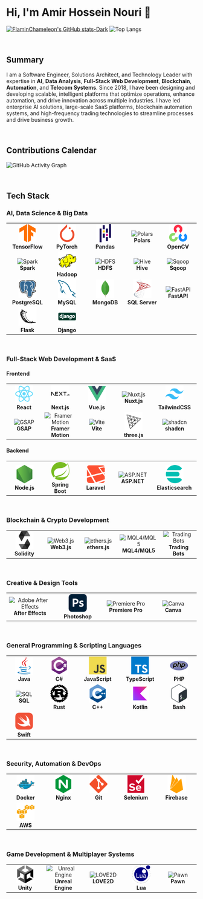 # Hi, I'm Amir Hossein Nouri 👋

[![FlaminChameleon's GitHub stats-Dark](https://github-readme-stats.vercel.app/api?username=flaming-chameleon&show_icons=true&hide_border=true&hide=prs&title_color=ed9004&icon_color=ed9004&bg_color=00000000&rank_icon=github&theme=dark)](https://github.com/flaming-chameleon/github-readme-stats)
![Top Langs](https://github-readme-stats.vercel.app/api/top-langs/?username=flaming-chameleon&layout=compact&title_color=ed9004&hide_border=true&icon_color=ed9004&bg_color=00000000&theme=dark)

<br />

## Summary

I am a Software Engineer, Solutions Architect, and Technology Leader with expertise in **AI**, **Data Analysis**, **Full-Stack Web Development**, **Blockchain**, **Automation**, and **Telecom Systems**. Since 2018, I have been designing and developing scalable, intelligent platforms that optimize operations, enhance automation, and drive innovation across multiple industries. I have led enterprise AI solutions, large-scale SaaS platforms, blockchain automation systems, and high-frequency trading technologies to streamline processes and drive business growth.

<br />

## Contributions Calendar

![GitHub Activity Graph](https://github-readme-activity-graph.vercel.app/graph?username=codedpro&theme=dracula&hide_border=true)

<br />

## Tech Stack

### AI, Data Science & Big Data

<table>
  <tr>
    <td align="center" width="120">
      <img src="https://raw.githubusercontent.com/devicons/devicon/master/icons/tensorflow/tensorflow-original.svg" width="48" height="48" alt="TensorFlow"/><br/><b>TensorFlow</b>
    </td>
    <td align="center" width="120">
      <img src="https://raw.githubusercontent.com/devicons/devicon/master/icons/pytorch/pytorch-original.svg" width="48" height="48" alt="PyTorch"/><br/><b>PyTorch</b>
    </td>
    <td align="center" width="120">
      <img src="https://raw.githubusercontent.com/devicons/devicon/master/icons/pandas/pandas-original.svg" width="48" height="48" alt="Pandas"/><br/><b>Pandas</b>
    </td>
    <td align="center" width="120">
      <img src="https://img.shields.io/badge/Polars-ed9004?style=flat-square" width="48" alt="Polars"/><br/><b>Polars</b>
    </td>
    <td align="center" width="120">
      <img src="https://raw.githubusercontent.com/devicons/devicon/master/icons/opencv/opencv-original.svg" width="48" height="48" alt="OpenCV"/><br/><b>OpenCV</b>
    </td>
  </tr>
  <tr>
    <td align="center" width="120">
      <img src="https://raw.githubusercontent.com/devicons/devicon/master/icons/apache-spark/apache-spark-original.svg" width="48" height="48" alt="Spark"/><br/><b>Spark</b>
    </td>
    <td align="center" width="120">
      <img src="https://raw.githubusercontent.com/devicons/devicon/master/icons/hadoop/hadoop-original.svg" width="48" height="48" alt="Hadoop"/><br/><b>Hadoop</b>
    </td>
    <td align="center" width="120">
      <img src="https://img.shields.io/badge/HDFS-ed9004?style=flat-square" width="48" alt="HDFS"/><br/><b>HDFS</b>
    </td>
    <td align="center" width="120">
      <img src="https://img.shields.io/badge/Hive-ed9004?style=flat-square" width="48" alt="Hive"/><br/><b>Hive</b>
    </td>
    <td align="center" width="120">
      <img src="https://img.shields.io/badge/Sqoop-ed9004?style=flat-square" width="48" alt="Sqoop"/><br/><b>Sqoop</b>
    </td>
  </tr>
  <tr>
    <td align="center" width="120">
      <img src="https://raw.githubusercontent.com/devicons/devicon/master/icons/postgresql/postgresql-original.svg" width="48" height="48" alt="PostgreSQL"/><br/><b>PostgreSQL</b>
    </td>
    <td align="center" width="120">
      <img src="https://raw.githubusercontent.com/devicons/devicon/master/icons/mysql/mysql-original.svg" width="48" height="48" alt="MySQL"/><br/><b>MySQL</b>
    </td>
    <td align="center" width="120">
      <img src="https://raw.githubusercontent.com/devicons/devicon/master/icons/mongodb/mongodb-original.svg" width="48" height="48" alt="MongoDB"/><br/><b>MongoDB</b>
    </td>
    <td align="center" width="120">
      <img src="https://raw.githubusercontent.com/devicons/devicon/master/icons/microsoftsqlserver/microsoftsqlserver-original.svg" width="48" height="48" alt="SQL Server"/><br/><b>SQL Server</b>
    </td>
    <td align="center" width="120">
      <img src="https://img.shields.io/badge/FastAPI-ed9004?style=flat-square" width="48" alt="FastAPI"/><br/><b>FastAPI</b>
    </td>
  </tr>
  <tr>
    <td align="center" width="120">
      <img src="https://raw.githubusercontent.com/devicons/devicon/master/icons/flask/flask-original.svg" width="48" height="48" alt="Flask"/><br/><b>Flask</b>
    </td>
    <td align="center" width="120">
      <img src="https://raw.githubusercontent.com/devicons/devicon/master/icons/django/django-original.svg" width="48" height="48" alt="Django"/><br/><b>Django</b>
    </td>
  </tr>
</table>

<br />

### Full-Stack Web Development & SaaS

#### Frontend
<table>
  <tr>
    <td align="center" width="120">
      <img src="https://raw.githubusercontent.com/devicons/devicon/master/icons/react/react-original.svg" width="48" height="48" alt="React"/><br/><b>React</b>
    </td>
    <td align="center" width="120">
      <img src="https://raw.githubusercontent.com/devicons/devicon/master/icons/nextjs/nextjs-original-wordmark.svg" width="48" height="48" alt="Next.js"/><br/><b>Next.js</b>
    </td>
    <td align="center" width="120">
      <img src="https://raw.githubusercontent.com/devicons/devicon/master/icons/vuejs/vuejs-original.svg" width="48" height="48" alt="Vue.js"/><br/><b>Vue.js</b>
    </td>
    <td align="center" width="120">
      <img src="https://img.shields.io/badge/Nuxt.js-ed9004?style=flat-square" width="48" alt="Nuxt.js"/><br/><b>Nuxt.js</b>
    </td>
    <td align="center" width="120">
      <img src="https://raw.githubusercontent.com/devicons/devicon/master/icons/tailwindcss/tailwindcss-plain.svg" width="48" height="48" alt="TailwindCSS"/><br/><b>TailwindCSS</b>
    </td>
  </tr>
  <tr>
    <td align="center" width="120">
      <img src="https://img.shields.io/badge/GSAP-ed9004?style=flat-square" width="48" alt="GSAP"/><br/><b>GSAP</b>
    </td>
    <td align="center" width="120">
      <img src="https://img.shields.io/badge/FramerMotion-ed9004?style=flat-square" width="48" alt="Framer Motion"/><br/><b>Framer Motion</b>
    </td>
    <td align="center" width="120">
      <img src="https://vitejs.dev/logo.svg" width="48" alt="Vite"/><br/><b>Vite</b>
    </td>
    <td align="center" width="120">
      <img src="https://raw.githubusercontent.com/devicons/devicon/master/icons/threejs/threejs-original.svg" width="48" height="48" alt="three.js"/><br/><b>three.js</b>
    </td>
    <td align="center" width="120">
      <img src="https://img.shields.io/badge/shadcn-ed9004?style=flat-square" width="48" alt="shadcn"/><br/><b>shadcn</b>
    </td>
  </tr>
</table>

#### Backend
<table>
  <tr>
    <td align="center" width="120">
      <img src="https://raw.githubusercontent.com/devicons/devicon/master/icons/nodejs/nodejs-original.svg" width="48" height="48" alt="Node.js"/><br/><b>Node.js</b>
    </td>
    <td align="center" width="120">
      <img src="https://raw.githubusercontent.com/devicons/devicon/master/icons/spring/spring-original.svg" width="48" height="48" alt="Spring Boot"/><br/><b>Spring Boot</b>
    </td>
    <td align="center" width="120">
      <img src="https://raw.githubusercontent.com/devicons/devicon/master/icons/laravel/laravel-plain.svg" width="48" height="48" alt="Laravel"/><br/><b>Laravel</b>
    </td>
    <td align="center" width="120">
      <img src="https://raw.githubusercontent.com/devicons/devicon/master/icons/aspnetcore/aspnetcore-original.svg" width="48" height="48" alt="ASP.NET"/><br/><b>ASP.NET</b>
    </td>
    <td align="center" width="120">
      <img src="https://raw.githubusercontent.com/devicons/devicon/master/icons/elasticsearch/elasticsearch-plain.svg" width="48" height="48" alt="Elasticsearch"/><br/><b>Elasticsearch</b>
    </td>
  </tr>
</table>

<br />

### Blockchain & Crypto Development

<table>
  <tr>
    <td align="center" width="120">
      <img src="https://raw.githubusercontent.com/devicons/devicon/master/icons/solidity/solidity-original.svg" width="48" height="48" alt="Solidity"/><br/><b>Solidity</b>
    </td>
    <td align="center" width="120">
      <img src="https://img.shields.io/badge/Web3.js-ed9004?style=flat-square" width="48" alt="Web3.js"/><br/><b>Web3.js</b>
    </td>
    <td align="center" width="120">
      <img src="https://img.shields.io/badge/ethers.js-ed9004?style=flat-square" width="48" alt="ethers.js"/><br/><b>ethers.js</b>
    </td>
    <td align="center" width="120">
      <img src="https://img.shields.io/badge/MQL4/MQL5-ed9004?style=flat-square" width="48" alt="MQL4/MQL5"/><br/><b>MQL4/MQL5</b>
    </td>
    <td align="center" width="120">
      <img src="https://img.shields.io/badge/TradingBots-ed9004?style=flat-square" width="48" alt="Trading Bots"/><br/><b>Trading Bots</b>
    </td>
  </tr>
</table>

<br />

### Creative & Design Tools

<table>
  <tr>
    <td align="center" width="120">
      <img src="https://img.shields.io/badge/AfterEffects-ed9004?style=flat-square" width="48" alt="Adobe After Effects"/><br/><b>After Effects</b>
    </td>
    <td align="center" width="120">
      <img src="https://raw.githubusercontent.com/devicons/devicon/master/icons/photoshop/photoshop-plain.svg" width="48" height="48" alt="Photoshop"/><br/><b>Photoshop</b>
    </td>
    <td align="center" width="120">
      <img src="https://img.shields.io/badge/PremierePro-ed9004?style=flat-square" width="48" alt="Premiere Pro"/><br/><b>Premiere Pro</b>
    </td>
    <td align="center" width="120">
      <img src="https://img.shields.io/badge/Canva-ed9004?style=flat-square" width="48" alt="Canva"/><br/><b>Canva</b>
    </td>
  </tr>
</table>

<br />

### General Programming & Scripting Languages

<table>
  <tr>
    <td align="center" width="120">
      <img src="https://raw.githubusercontent.com/devicons/devicon/master/icons/java/java-original.svg" width="48" height="48" alt="Java"/><br/><b>Java</b>
    </td>
    <td align="center" width="120">
      <img src="https://raw.githubusercontent.com/devicons/devicon/master/icons/csharp/csharp-original.svg" width="48" height="48" alt="C#"/><br/><b>C#</b>
    </td>
    <td align="center" width="120">
      <img src="https://raw.githubusercontent.com/devicons/devicon/master/icons/javascript/javascript-original.svg" width="48" height="48" alt="JavaScript"/><br/><b>JavaScript</b>
    </td>
    <td align="center" width="120">
      <img src="https://raw.githubusercontent.com/devicons/devicon/master/icons/typescript/typescript-original.svg" width="48" height="48" alt="TypeScript"/><br/><b>TypeScript</b>
    </td>
    <td align="center" width="120">
      <img src="https://raw.githubusercontent.com/devicons/devicon/master/icons/php/php-original.svg" width="48" height="48" alt="PHP"/><br/><b>PHP</b>
    </td>
  </tr>
  <tr>
    <td align="center" width="120">
      <img src="https://img.shields.io/badge/SQL-ed9004?style=flat-square" width="48" alt="SQL"/><br/><b>SQL</b>
    </td>
    <td align="center" width="120">
      <img src="https://raw.githubusercontent.com/devicons/devicon/master/icons/rust/rust-plain.svg" width="48" height="48" alt="Rust"/><br/><b>Rust</b>
    </td>
    <td align="center" width="120">
      <img src="https://raw.githubusercontent.com/devicons/devicon/master/icons/cplusplus/cplusplus-original.svg" width="48" height="48" alt="C++"/><br/><b>C++</b>
    </td>
    <td align="center" width="120">
      <img src="https://raw.githubusercontent.com/devicons/devicon/master/icons/kotlin/kotlin-original.svg" width="48" height="48" alt="Kotlin"/><br/><b>Kotlin</b>
    </td>
    <td align="center" width="120">
      <img src="https://raw.githubusercontent.com/devicons/devicon/master/icons/bash/bash-original.svg" width="48" height="48" alt="Bash"/><br/><b>Bash</b>
    </td>
  </tr>
  <tr>
    <td align="center" width="120">
      <img src="https://raw.githubusercontent.com/devicons/devicon/master/icons/swift/swift-original.svg" width="48" height="48" alt="Swift"/><br/><b>Swift</b>
    </td>
  </tr>
</table>

<br />

### Security, Automation & DevOps

<table>
  <tr>
    <td align="center" width="120">
      <img src="https://raw.githubusercontent.com/devicons/devicon/master/icons/docker/docker-original.svg" width="48" height="48" alt="Docker"/><br/><b>Docker</b>
    </td>
    <td align="center" width="120">
      <img src="https://raw.githubusercontent.com/devicons/devicon/master/icons/nginx/nginx-original.svg" width="48" height="48" alt="Nginx"/><br/><b>Nginx</b>
    </td>
    <td align="center" width="120">
      <img src="https://raw.githubusercontent.com/devicons/devicon/master/icons/git/git-original.svg" width="48" height="48" alt="Git"/><br/><b>Git</b>
    </td>
    <td align="center" width="120">
      <img src="https://raw.githubusercontent.com/devicons/devicon/master/icons/selenium/selenium-original.svg" width="48" height="48" alt="Selenium"/><br/><b>Selenium</b>
    </td>
    <td align="center" width="120">
      <img src="https://raw.githubusercontent.com/devicons/devicon/master/icons/firebase/firebase-plain.svg" width="48" height="48" alt="Firebase"/><br/><b>Firebase</b>
    </td>
  </tr>
  <tr>
    <td align="center" width="120">
      <img src="https://raw.githubusercontent.com/devicons/devicon/master/icons/amazonwebservices/amazonwebservices-original.svg" width="48" height="48" alt="AWS"/><br/><b>AWS</b>
    </td>
  </tr>
</table>

<br />

### Game Development & Multiplayer Systems

<table>
  <tr>
    <td align="center" width="120">
      <img src="https://raw.githubusercontent.com/devicons/devicon/master/icons/unity/unity-original.svg" width="48" height="48" alt="Unity"/><br/><b>Unity</b>
    </td>
    <td align="center" width="120">
      <img src="https://img.shields.io/badge/UnrealEngine-ed9004?style=flat-square" width="48" alt="Unreal Engine"/><br/><b>Unreal Engine</b>
    </td>
    <td align="center" width="120">
      <img src="https://img.shields.io/badge/LOVE2D-ed9004?style=flat-square" width="48" alt="LOVE2D"/><br/><b>LOVE2D</b>
    </td>
    <td align="center" width="120">
      <img src="https://raw.githubusercontent.com/devicons/devicon/master/icons/lua/lua-original.svg" width="48" height="48" alt="Lua"/><br/><b>Lua</b>
    </td>
    <td align="center" width="120">
      <img src="https://img.shields.io/badge/Pawn-ed9004?style=flat-square" width="48" alt="Pawn"/><br/><b>Pawn</b>
    </td>
  </tr>
</table>
